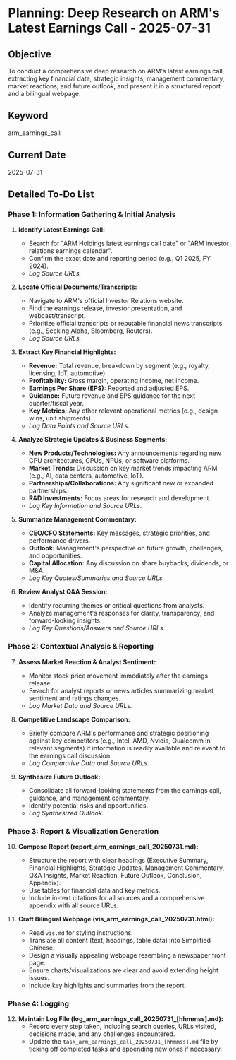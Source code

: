 # Planning: Deep Research on ARM's Latest Earnings Call - 2025-07-31

## Objective
To conduct a comprehensive deep research on ARM's latest earnings call, extracting key financial data, strategic insights, management commentary, market reactions, and future outlook, and present it in a structured report and a bilingual webpage.

## Keyword
arm_earnings_call

## Current Date
2025-07-31

## Detailed To-Do List

### Phase 1: Information Gathering & Initial Analysis

1.  **Identify Latest Earnings Call:**
    *   Search for "ARM Holdings latest earnings call date" or "ARM investor relations earnings calendar".
    *   Confirm the exact date and reporting period (e.g., Q1 2025, FY 2024).
    *   *Log Source URLs.*

2.  **Locate Official Documents/Transcripts:**
    *   Navigate to ARM's official Investor Relations website.
    *   Find the earnings release, investor presentation, and webcast/transcript.
    *   Prioritize official transcripts or reputable financial news transcripts (e.g., Seeking Alpha, Bloomberg, Reuters).
    *   *Log Source URLs.*

3.  **Extract Key Financial Highlights:**
    *   **Revenue:** Total revenue, breakdown by segment (e.g., royalty, licensing, IoT, automotive).
    *   **Profitability:** Gross margin, operating income, net income.
    *   **Earnings Per Share (EPS):** Reported and adjusted EPS.
    *   **Guidance:** Future revenue and EPS guidance for the next quarter/fiscal year.
    *   **Key Metrics:** Any other relevant operational metrics (e.g., design wins, unit shipments).
    *   *Log Data Points and Source URLs.*

4.  **Analyze Strategic Updates & Business Segments:**
    *   **New Products/Technologies:** Any announcements regarding new CPU architectures, GPUs, NPUs, or software platforms.
    *   **Market Trends:** Discussion on key market trends impacting ARM (e.g., AI, data centers, automotive, IoT).
    *   **Partnerships/Collaborations:** Any significant new or expanded partnerships.
    *   **R&D Investments:** Focus areas for research and development.
    *   *Log Key Information and Source URLs.*

5.  **Summarize Management Commentary:**
    *   **CEO/CFO Statements:** Key messages, strategic priorities, and performance drivers.
    *   **Outlook:** Management's perspective on future growth, challenges, and opportunities.
    *   **Capital Allocation:** Any discussion on share buybacks, dividends, or M&A.
    *   *Log Key Quotes/Summaries and Source URLs.*

6.  **Review Analyst Q&A Session:**
    *   Identify recurring themes or critical questions from analysts.
    *   Analyze management's responses for clarity, transparency, and forward-looking insights.
    *   *Log Key Questions/Answers and Source URLs.*

### Phase 2: Contextual Analysis & Reporting

7.  **Assess Market Reaction & Analyst Sentiment:**
    *   Monitor stock price movement immediately after the earnings release.
    *   Search for analyst reports or news articles summarizing market sentiment and ratings changes.
    *   *Log Market Data and Source URLs.*

8.  **Competitive Landscape Comparison:**
    *   Briefly compare ARM's performance and strategic positioning against key competitors (e.g., Intel, AMD, Nvidia, Qualcomm in relevant segments) if information is readily available and relevant to the earnings call discussion.
    *   *Log Comparative Data and Source URLs.*

9.  **Synthesize Future Outlook:**
    *   Consolidate all forward-looking statements from the earnings call, guidance, and management commentary.
    *   Identify potential risks and opportunities.
    *   *Log Synthesized Outlook.*

### Phase 3: Report & Visualization Generation

10. **Compose Report (report_arm_earnings_call_20250731.md):**
    *   Structure the report with clear headings (Executive Summary, Financial Highlights, Strategic Updates, Management Commentary, Q&A Insights, Market Reaction, Future Outlook, Conclusion, Appendix).
    *   Use tables for financial data and key metrics.
    *   Include in-text citations for all sources and a comprehensive appendix with all source URLs.

11. **Craft Bilingual Webpage (vis_arm_earnings_call_20250731.html):**
    *   Read `vis.md` for styling instructions.
    *   Translate all content (text, headings, table data) into Simplified Chinese.
    *   Design a visually appealing webpage resembling a newspaper front page.
    *   Ensure charts/visualizations are clear and avoid extending height issues.
    *   Include key highlights and summaries from the report.

### Phase 4: Logging

12. **Maintain Log File (log_arm_earnings_call_20250731_[hhmmss].md):**
    *   Record every step taken, including search queries, URLs visited, decisions made, and any challenges encountered.
    *   Update the `task_arm_earnings_call_20250731_[hhmmss].md` file by ticking off completed tasks and appending new ones if necessary.
